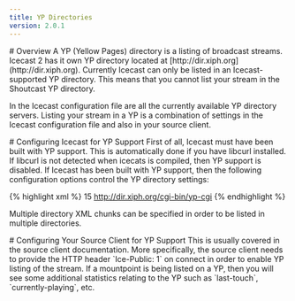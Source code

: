 ```yaml
---
title: YP Directories
version: 2.0.1
---
```


<div class="article" markdown="1">
# Overview
A YP (Yellow Pages) directory is a listing of broadcast streams. Icecast 2 has it own YP directory located at
[http://dir.xiph.org](http://dir.xiph.org). Currently Icecast can only be listed in an Icecast-supported YP directory.  
This means that you cannot list your stream in the Shoutcast YP directory.

In the Icecast configuration file are all the currently available YP directory servers. Listing your stream in a YP is
a combination of settings in the Icecast configuration file and also in your source client.

</div>

<div class="article" markdown="1">
# Configuring Icecast for YP Support
First of all, Icecast must have been built with YP support. This is automatically done if you have libcurl installed.
If libcurl is not detected when icecats is compiled, then YP support is disabled.  
If Icecast has been built with YP support, then the following configuration options control the YP directory settings:

{% highlight xml %}
<directory>
    <yp-url-timeout>15</yp-url-timeout>
    <yp-url>http://dir.xiph.org/cgi-bin/yp-cgi</yp-url>
</directory>
{% endhighlight %}

Multiple directory XML chunks can be specified in order to be listed in multiple directories.

</div>

<div class="article" markdown="1">
# Configuring Your Source Client for YP Support
This is usually covered in the source client documentation. More specifically, the source client needs to provide
the HTTP header `Ice-Public: 1` on connect in order to enable YP listing of the stream.  
If a mountpoint is being listed on a YP, then you will see some additional statistics relating to the YP such as
`last-touch`, `currently-playing`, etc.

</div>
